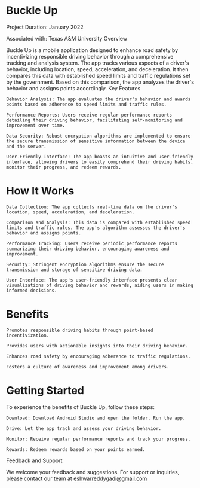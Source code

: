 # Buckle Up

Project Duration: January 2022

Associated with: Texas A&M University
Overview

Buckle Up is a mobile application designed to enhance road safety by incentivizing responsible driving behavior through a comprehensive tracking and analysis system. The app tracks various aspects of a driver's behavior, including location, speed, acceleration, and deceleration. It then compares this data with established speed limits and traffic regulations set by the government. Based on this comparison, the app analyzes the driver's behavior and assigns points accordingly.
Key Features

    Behavior Analysis: The app evaluates the driver's behavior and awards points based on adherence to speed limits and traffic rules.

    Performance Reports: Users receive regular performance reports detailing their driving behavior, facilitating self-monitoring and improvement over time.

    Data Security: Robust encryption algorithms are implemented to ensure the secure transmission of sensitive information between the device and the server.

    User-Friendly Interface: The app boasts an intuitive and user-friendly interface, allowing drivers to easily comprehend their driving habits, monitor their progress, and redeem rewards.

# How It Works

    Data Collection: The app collects real-time data on the driver's location, speed, acceleration, and deceleration.

    Comparison and Analysis: This data is compared with established speed limits and traffic rules. The app's algorithm assesses the driver's behavior and assigns points.

    Performance Tracking: Users receive periodic performance reports summarizing their driving behavior, encouraging awareness and improvement.

    Security: Stringent encryption algorithms ensure the secure transmission and storage of sensitive driving data.

    User Interface: The app's user-friendly interface presents clear visualizations of driving behavior and rewards, aiding users in making informed decisions.

# Benefits

    Promotes responsible driving habits through point-based incentivization.

    Provides users with actionable insights into their driving behavior.

    Enhances road safety by encouraging adherence to traffic regulations.

    Fosters a culture of awareness and improvement among drivers.

# Getting Started

To experience the benefits of Buckle Up, follow these steps:

    Download: Download Android Studio and open the folder. Run the app.

    Drive: Let the app track and assess your driving behavior.

    Monitor: Receive regular performance reports and track your progress.

    Rewards: Redeem rewards based on your points earned.

Feedback and Support

We welcome your feedback and suggestions. For support or inquiries, please contact our team at eshwarreddygadi@gmail.com
